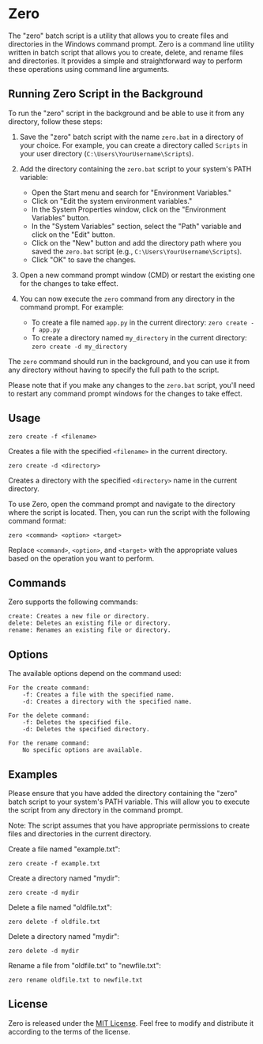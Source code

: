 # Zero

The "zero" batch script is a utility that allows you to create files and directories in the Windows command prompt.
Zero is a command line utility written in batch script that allows you to create, delete, and rename files and directories. It provides a simple and straightforward way to perform these operations using command line arguments.

## Running Zero Script in the Background

To run the "zero" script in the background and be able to use it from any directory, follow these steps:

1. Save the "zero" batch script with the name `zero.bat` in a directory of your choice. For example, you can create a directory called `Scripts` in your user directory (`C:\Users\YourUsername\Scripts`).

2. Add the directory containing the `zero.bat` script to your system's PATH variable:
   - Open the Start menu and search for "Environment Variables."
   - Click on "Edit the system environment variables."
   - In the System Properties window, click on the "Environment Variables" button.
   - In the "System Variables" section, select the "Path" variable and click on the "Edit" button.
   - Click on the "New" button and add the directory path where you saved the `zero.bat` script (e.g., `C:\Users\YourUsername\Scripts`).
   - Click "OK" to save the changes.

3. Open a new command prompt window (CMD) or restart the existing one for the changes to take effect.

4. You can now execute the `zero` command from any directory in the command prompt. For example:
   - To create a file named `app.py` in the current directory: `zero create -f app.py`
   - To create a directory named `my_directory` in the current directory: `zero create -d my_directory`

The `zero` command should run in the background, and you can use it from any directory without having to specify the full path to the script.

Please note that if you make any changes to the `zero.bat` script, you'll need to restart any command prompt windows for the changes to take effect.

## Usage
```
zero create -f <filename>
```

Creates a file with the specified `<filename>` in the current directory.
```
zero create -d <directory>
```



Creates a directory with the specified `<directory>` name in the current directory.


To use Zero, open the command prompt and navigate to the directory where the script is located. Then, you can run the script with the following command format:
```
zero <command> <option> <target>
```
Replace `<command>`, `<option>`, and `<target>` with the appropriate values based on the operation you want to perform.

## Commands

Zero supports the following commands:

    create: Creates a new file or directory.
    delete: Deletes an existing file or directory.
    rename: Renames an existing file or directory.

## Options

The available options depend on the command used:

    For the create command:
        -f: Creates a file with the specified name.
        -d: Creates a directory with the specified name.

    For the delete command:
        -f: Deletes the specified file.
        -d: Deletes the specified directory.

    For the rename command:
        No specific options are available.

## Examples

Please ensure that you have added the directory containing the "zero" batch script to your system's PATH variable. This will allow you to execute the script from any directory in the command prompt.

Note: The script assumes that you have appropriate permissions to create files and directories in the current directory.


Create a file named "example.txt":
```
zero create -f example.txt
```
Create a directory named "mydir":
```
zero create -d mydir
```
Delete a file named "oldfile.txt":
```
zero delete -f oldfile.txt
```
Delete a directory named "mydir":
```
zero delete -d mydir
```
Rename a file from "oldfile.txt" to "newfile.txt":
```
zero rename oldfile.txt to newfile.txt
```
## License
Zero is released under the [MIT License](LICENSE). Feel free to modify and distribute it according to the terms of the license.
